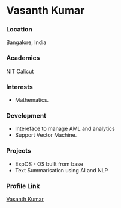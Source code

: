 # Vasanth Kumar

### Location

Bangalore, India

### Academics

NIT Calicut

### Interests

- Mathematics.

### Development

- Intereface to manage AML and analytics 
- Support Vector Machine.

### Projects

- ExpOS - OS built from base
- Text Summarisation using AI and NLP

### Profile Link

[Vasanth Kumar](https://github.com/vasanthkumar18)
